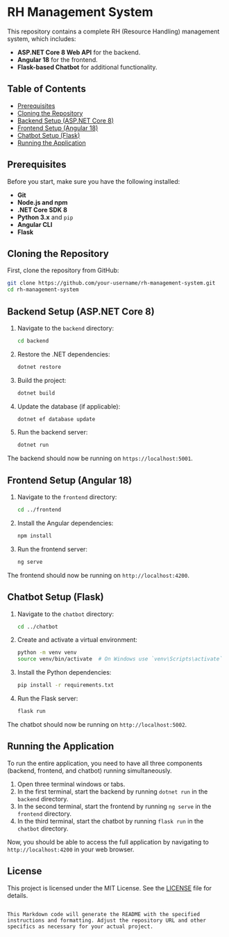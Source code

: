 


# RH Management System

This repository contains a complete RH (Resource Handling) management system, which includes:

- **ASP.NET Core 8 Web API** for the backend.
- **Angular 18** for the frontend.
- **Flask-based Chatbot** for additional functionality.

## Table of Contents

- [Prerequisites](#prerequisites)
- [Cloning the Repository](#cloning-the-repository)
- [Backend Setup (ASP.NET Core 8)](#backend-setup-aspnet-core-8)
- [Frontend Setup (Angular 18)](#frontend-setup-angular-18)
- [Chatbot Setup (Flask)](#chatbot-setup-flask)
- [Running the Application](#running-the-application)

## Prerequisites

Before you start, make sure you have the following installed:

- **Git**
- **Node.js and npm**
- **.NET Core SDK 8**
- **Python 3.x** and `pip`
- **Angular CLI**
- **Flask**

## Cloning the Repository

First, clone the repository from GitHub:

```bash
git clone https://github.com/your-username/rh-management-system.git
cd rh-management-system
```

## Backend Setup (ASP.NET Core 8)

1. Navigate to the `backend` directory:

    ```bash
    cd backend
    ```

2. Restore the .NET dependencies:

    ```bash
    dotnet restore
    ```

3. Build the project:

    ```bash
    dotnet build
    ```

4. Update the database (if applicable):

    ```bash
    dotnet ef database update
    ```

5. Run the backend server:

    ```bash
    dotnet run
    ```

The backend should now be running on `https://localhost:5001`.

## Frontend Setup (Angular 18)

1. Navigate to the `frontend` directory:

    ```bash
    cd ../frontend
    ```

2. Install the Angular dependencies:

    ```bash
    npm install
    ```

3. Run the frontend server:

    ```bash
    ng serve
    ```

The frontend should now be running on `http://localhost:4200`.

## Chatbot Setup (Flask)

1. Navigate to the `chatbot` directory:

    ```bash
    cd ../chatbot
    ```

2. Create and activate a virtual environment:

    ```bash
    python -m venv venv
    source venv/bin/activate  # On Windows use `venv\Scripts\activate`
    ```

3. Install the Python dependencies:

    ```bash
    pip install -r requirements.txt
    ```

4. Run the Flask server:

    ```bash
    flask run
    ```

The chatbot should now be running on `http://localhost:5002`.

## Running the Application

To run the entire application, you need to have all three components (backend, frontend, and chatbot) running simultaneously.

1. Open three terminal windows or tabs.
2. In the first terminal, start the backend by running `dotnet run` in the `backend` directory.
3. In the second terminal, start the frontend by running `ng serve` in the `frontend` directory.
4. In the third terminal, start the chatbot by running `flask run` in the `chatbot` directory.

Now, you should be able to access the full application by navigating to `http://localhost:4200` in your web browser.

## License

This project is licensed under the MIT License. See the [LICENSE](LICENSE) file for details.
```

This Markdown code will generate the README with the specified instructions and formatting. Adjust the repository URL and other specifics as necessary for your actual project.
